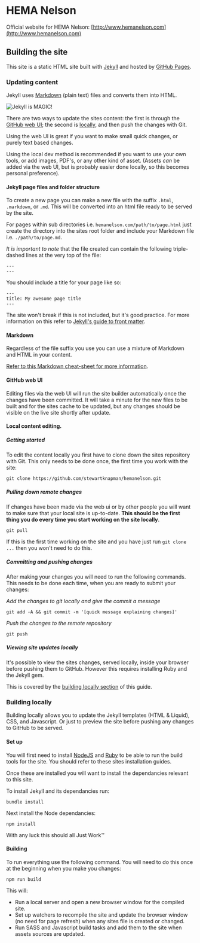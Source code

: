 # HEMA Nelson

Official website for HEMA Nelson: [http://www.hemanelson.com](http://www.hemanelson.com)

## Building the site

This site is a static HTML site built with [Jekyll](https://jekyllrb.com/) and hosted by [GitHub Pages](https://pages.github.com/).

### Updating content

Jekyll uses [Markdown](#markdown) (plain text) files and converts them into HTML.

![Jekyll is MAGIC!](https://m.popkey.co/e74327/ZLXZR.gif)

There are two ways to update the sites content: the first is through the [GitHub web UI](#github-web-ui); the second is [locally](#local-content-editing), and then push the changes with Git.

Using the web UI is great if you want to make small quick changes, or purely text based changes.

Using the local dev method is recommended if you want to use your own tools, or add images, PDF's, or any other kind of asset. (Assets _can_ be added via the web UI, but is probably easier done locally, so this becomes personal preference).

#### Jekyll page files and folder structure

To create a new page you can make a new file with the suffix `.html`, `.markdown`, or `.md`. This will be converted into an html file ready to be served by the site.

For pages within sub directories i.e. `hemanelson.com/path/to/page.html` just create the directory into the sites root folder and include your Markdown file i.e. `./path/to/page.md`.

_It is important to note_ that the file created can contain the following triple-dashed lines at the very top of the file:

```
---
---
```

You should include a title for your page like so:

```
---
title: My awesome page title
---
```

The site won't break if this is not included, but it's good practice.
For more information on this refer to [Jekyll's guide to front matter](https://jekyllrb.com/docs/frontmatter/).

#### Markdown

Regardless of the file suffix you use you can use a mixture of Markdown and HTML in your content.

[Refer to this Markdown cheat-sheet for more information](https://github.com/adam-p/markdown-here/wiki/Markdown-Cheatsheet).

#### GitHub web UI

Editing files via the web UI will run the site builder automatically once the changes have been committed. It will take a minute for the new files to be built and for the sites cache to be updated, but any changes should be visible on the live site shortly after update.

#### Local content editing.

##### Getting started

To edit the content locally you first have to clone down the sites repository with Git. This only needs to be done once, the first time you work with the site:

```
git clone https://github.com/stewartknapman/hemanelson.git
```

##### Pulling down remote changes

If changes have been made via the web ui or by other people you will want to make sure that your local site is up-to-date. **This should be the first thing you do every time you start working on the site locally**.

```
git pull
```

If this is the first time working on the site and you have just run `git clone ...` then you won't need to do this.

##### Committing and pushing changes

After making your changes you will need to run the following commands. This needs to be done each time, when you are ready to submit your changes:

_Add the changes to git locally and give the commit a message_
```
git add -A && git commit -m '[quick message explaining changes]'
```

_Push the changes to the remote repository_
```
git push
```

##### Viewing site updates locally

It's possible to view the sites changes, served locally, inside your browser before pushing them to GitHub. However this requires installing Ruby and the Jekyll gem.

This is covered by the [building locally section](#building-locally) of this guide.

### Building locally

Building locally allows you to update the Jekyll templates (HTML & Liquid), CSS, and Javascript. Or just to preview the site before pushing any changes to GitHub to be served.

#### Set up

You will first need to install [NodeJS](https://nodejs.org/en/) and [Ruby](https://www.ruby-lang.org/en/) to be able to run the build tools for the site. You should refer to these sites installation guides.

Once these are installed you will want to install the dependancies relevant to this site.

To install Jekyll and its dependancies run:
```
bundle install
```

Next install the Node dependancies:
```
npm install
```

With any luck this should all Just Work&trade;

#### Building

To run everything use the following command. You will need to do this once at the beginning when you make you changes:

```
npm run build
```

This will:
- Run a local server and open a new browser window for the compiled site.
- Set up watchers to recompile the site and update the browser window (no need for page refresh) when any sites file is created or changed.
- Run SASS and Javascript build tasks and add them to the site when assets sources are updated.
